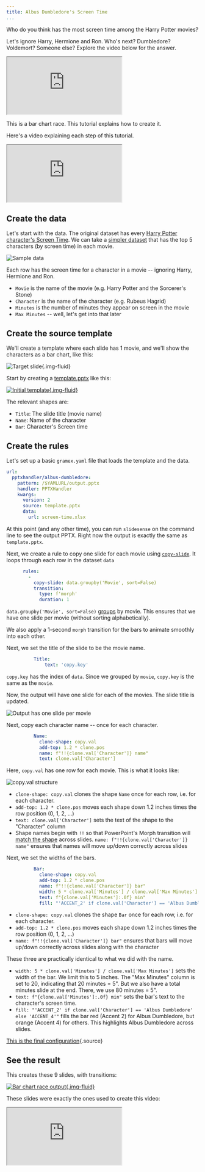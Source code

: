 ```yaml
---
title: Albus Dumbledore's Screen Time
...
```


Who do you think has the most screen time among the Harry Potter movies?

Let's ignore Harry, Hermione and Ron. Who's next? Dumbledore? Voldemort? Someone else? Explore the video below for the answer.

<div class="ratio ratio-16x9">
  <iframe src="https://www.youtube.com/embed/dZqXbh8CkRo" allowfullscreen></iframe>
</div>

This is a bar chart race. This tutorial explains how to create it.

Here's a video explaining each step of this tutorial.

<div class="ratio ratio-16x9">
  <iframe src="https://www.youtube.com/embed/E1SeoUV8awI" allowfullscreen></iframe>
</div>


## Create the data

Let's start with the data. The original dataset has every [Harry Potter character's Screen Time](https://data.world/priyankad0993/harry-potter-screen-time/workspace/file?filename=Screen+Time.xlsx). We can take a [simpler dataset](screen-time.xlsx) that has the top 5 characters (by screen time) in each movie.

![Sample data](data.png)

Each row has the screen time for a character in a movie -- ignoring Harry, Hermione and Ron.

- `Movie` is the name of the movie (e.g. Harry Potter and the Sorcerer's Stone)
- `Character` is the name of the character (e.g. Rubeus Hagrid)
- `Minutes` is the number of minutes they appear on screen in the movie
- `Max Minutes` -- well, let's get into that later

## Create the source template

We'll create a template where each slide has 1 movie, and we'll show the characters as a bar chart, like this:

![Target slide](slide.png){.img-fluid}

Start by creating a [template.pptx](template.pptx) like this:

[![Initial template](template.png){.img-fluid}](template.pptx)

The relevant shapes are:

- `Title`: The slide title (movie name)
- `Name`: Name of the character
- `Bar`: Character's Screen time

## Create the rules

Let's set up a basic `gramex.yaml` file that loads the template and the data.

```yaml
url:
  pptxhandler/albus-dumbledore:
    pattern: /$YAMLURL/output.pptx
    handler: PPTXHandler
    kwargs:
      version: 2
      source: template.pptx
      data:
        url: screen-time.xlsx
```

At this point (and any other time), you can run `slidesense` on the command line to see the output PPTX. Right now the output is exactly the same as `template.pptx`.

Next, we create a rule to copy one slide for each movie using [`copy-slide`](../#copy-slides). It loops through each row in the dataset `data`

```yaml
      rules:
        -
          copy-slide: data.groupby('Movie', sort=False)
          transition:
            type: f'morph'
            duration: 1
```

`data.groupby('Movie', sort=False)` [groups](https://pandas.pydata.org/pandas-docs/stable/reference/api/pandas.DataFrame.groupby.html)
by movie. This ensures that we have one slide per movie (without sorting alphabetically).

We also apply a 1-second `morph` transition for the bars to animate smoothly into each other.

Next, we set the title of the slide to be the movie name.

```yaml
          Title:
              text: 'copy.key'
```

`copy.key` has the index of `data`. Since we grouped by `movie`, `copy.key` is the same as the `movie`.

Now, the output will have one slide for each of the movies. The slide title is updated.

![Output has one slide per movie](one-slide-per-movie.png)

Next, copy each character name -- once for each character.

```yaml
          Name:
            clone-shape: copy.val
            add-top: 1.2 * clone.pos
            name: f"!!{clone.val['Character']} name"
            text: clone.val['Character']
```

Here, `copy.val` has one row for each movie. This is what it looks like:

![copy.val structure](copy-val.png)

- `clone-shape: copy.val` clones the shape `Name` once for each row, i.e. for each character.
- `add-top: 1.2 * clone.pos` moves each shape down 1.2 inches times the row position (0, 1, 2, ...)
- `text: clone.val['Character']` sets the text of the shape to the "Character" column
- Shape names begin with `!!` so that PowerPoint's Morph transition will [match the shape][match-shape] across slides. `name: f"!!{clone.val['Character']} name"` ensures that names will move up/down correctly across slides

[match-shape]: https://support.microsoft.com/en-us/office/morph-transition-tips-and-tricks-bc7f48ff-f152-4ee8-9081-d3121788024f

Next, we set the widths of the bars.

```yaml
          Bar:
            clone-shape: copy.val
            add-top: 1.2 * clone.pos
            name: f"!!{clone.val['Character']} bar"
            width: 5 * clone.val['Minutes'] / clone.val['Max Minutes']
            text: f"{clone.val['Minutes']:.0f} min"
            fill: "'ACCENT_2' if clone.val['Character'] == 'Albus Dumbledore' else 'ACCENT_4'"
```

- `clone-shape: copy.val` clones the shape `Bar` once for each row, i.e. for each character.
- `add-top: 1.2 * clone.pos` moves each shape down 1.2 inches times the row position (0, 1, 2, ...)
- `name: f"!!{clone.val['Character']} bar"` ensures that bars will move up/down correctly across slides along with the character

These three are practically identical to what we did with the name.

- `width: 5 * clone.val['Minutes'] / clone.val['Max Minutes']` sets the width of the bar. We limit
  this to 5 inches. The "Max Minutes" column is set to 20, indicating that 20 minutes = 5". But we
  also have a total minutes slide at the end. There, we use 80 minutes = 5".
- `text: f"{clone.val['Minutes']:.0f} min"` sets the bar's text to the character's screen time.
- `fill: "'ACCENT_2' if clone.val['Character'] == 'Albus Dumbledore' else 'ACCENT_4'"` fills the
  bar red (Accent 2) for Albus Dumbledore, but orange (Accent 4) for others. This highlights Albus
  Dumbledore across slides.

[This is the final configuration](gramex.yaml.source){.source}

## See the result

This creates these 9 slides, with transitions:

[![Bar chart race output](output.gif){.img-fluid}](output.pptx)

These slides were exactly the ones used to create this video:

<div class="ratio ratio-16x9">
  <iframe src="https://www.youtube.com/embed/dZqXbh8CkRo" allowfullscreen></iframe>
</div>
